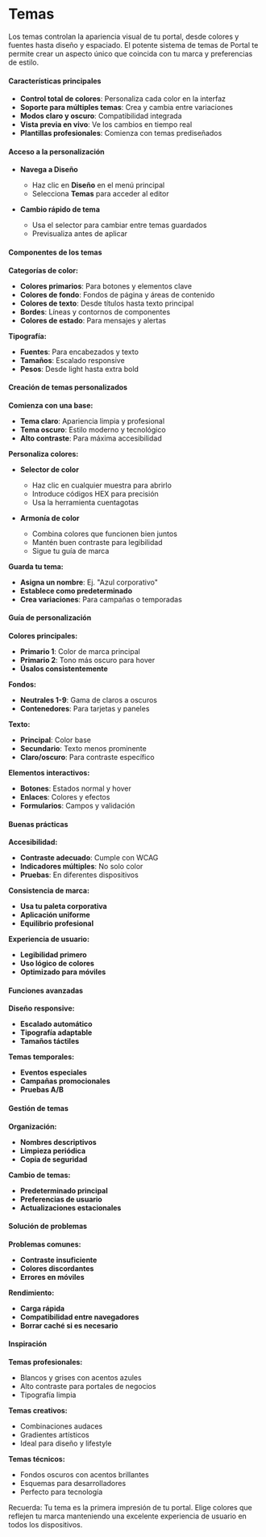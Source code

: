 # Temas

Los temas controlan la apariencia visual de tu portal, desde colores y fuentes hasta diseño y espaciado. El potente sistema de temas de Portal te permite crear un aspecto único que coincida con tu marca y preferencias de estilo.

#### Características principales

- **Control total de colores**: Personaliza cada color en la interfaz
- **Soporte para múltiples temas**: Crea y cambia entre variaciones
- **Modos claro y oscuro**: Compatibilidad integrada
- **Vista previa en vivo**: Ve los cambios en tiempo real
- **Plantillas profesionales**: Comienza con temas prediseñados

#### Acceso a la personalización

- **Navega a Diseño**
  - Haz clic en **Diseño** en el menú principal
  - Selecciona **Temas** para acceder al editor

- **Cambio rápido de tema**
  - Usa el selector para cambiar entre temas guardados
  - Previsualiza antes de aplicar

#### Componentes de los temas

**Categorías de color:**
- **Colores primarios**: Para botones y elementos clave
- **Colores de fondo**: Fondos de página y áreas de contenido
- **Colores de texto**: Desde títulos hasta texto principal
- **Bordes**: Líneas y contornos de componentes
- **Colores de estado**: Para mensajes y alertas

**Tipografía:**
- **Fuentes**: Para encabezados y texto
- **Tamaños**: Escalado responsive
- **Pesos**: Desde light hasta extra bold

#### Creación de temas personalizados

**Comienza con una base:**
- **Tema claro**: Apariencia limpia y profesional
- **Tema oscuro**: Estilo moderno y tecnológico
- **Alto contraste**: Para máxima accesibilidad

**Personaliza colores:**
- **Selector de color**
  - Haz clic en cualquier muestra para abrirlo
  - Introduce códigos HEX para precisión
  - Usa la herramienta cuentagotas

- **Armonía de color**
  - Combina colores que funcionen bien juntos
  - Mantén buen contraste para legibilidad
  - Sigue tu guía de marca

**Guarda tu tema:**
- **Asigna un nombre**: Ej. "Azul corporativo"
- **Establece como predeterminado**
- **Crea variaciones**: Para campañas o temporadas

#### Guía de personalización

**Colores principales:**
- **Primario 1**: Color de marca principal
- **Primario 2**: Tono más oscuro para hover
- **Úsalos consistentemente**

**Fondos:**
- **Neutrales 1-9**: Gama de claros a oscuros
- **Contenedores**: Para tarjetas y paneles

**Texto:**
- **Principal**: Color base
- **Secundario**: Texto menos prominente
- **Claro/oscuro**: Para contraste específico

**Elementos interactivos:**
- **Botones**: Estados normal y hover
- **Enlaces**: Colores y efectos
- **Formularios**: Campos y validación

#### Buenas prácticas

**Accesibilidad:**
- **Contraste adecuado**: Cumple con WCAG
- **Indicadores múltiples**: No solo color
- **Pruebas**: En diferentes dispositivos

**Consistencia de marca:**
- **Usa tu paleta corporativa**
- **Aplicación uniforme**
- **Equilibrio profesional**

**Experiencia de usuario:**
- **Legibilidad primero**
- **Uso lógico de colores**
- **Optimizado para móviles**

#### Funciones avanzadas

**Diseño responsive:**
- **Escalado automático**
- **Tipografía adaptable**
- **Tamaños táctiles**

**Temas temporales:**
- **Eventos especiales**
- **Campañas promocionales**
- **Pruebas A/B**

#### Gestión de temas

**Organización:**
- **Nombres descriptivos**
- **Limpieza periódica**
- **Copia de seguridad**

**Cambio de temas:**
- **Predeterminado principal**
- **Preferencias de usuario**
- **Actualizaciones estacionales**

#### Solución de problemas

**Problemas comunes:**
- **Contraste insuficiente**
- **Colores discordantes**
- **Errores en móviles**

**Rendimiento:**
- **Carga rápida**
- **Compatibilidad entre navegadores**
- **Borrar caché si es necesario**

#### Inspiración

**Temas profesionales:**
- Blancos y grises con acentos azules
- Alto contraste para portales de negocios
- Tipografía limpia

**Temas creativos:**
- Combinaciones audaces
- Gradientes artísticos
- Ideal para diseño y lifestyle

**Temas técnicos:**
- Fondos oscuros con acentos brillantes
- Esquemas para desarrolladores
- Perfecto para tecnología

Recuerda: Tu tema es la primera impresión de tu portal. Elige colores que reflejen tu marca manteniendo una excelente experiencia de usuario en todos los dispositivos.